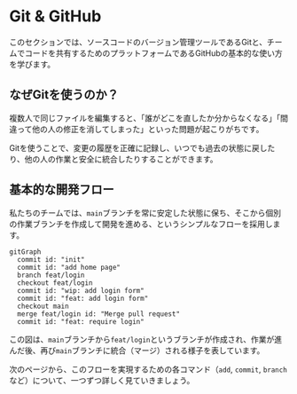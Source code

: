 # Git & GitHub

このセクションでは、ソースコードのバージョン管理ツールであるGitと、チームでコードを共有するためのプラットフォームであるGitHubの基本的な使い方を学びます。

## なぜGitを使うのか？

複数人で同じファイルを編集すると、「誰がどこを直したか分からなくなる」「間違って他の人の修正を消してしまった」といった問題が起こりがちです。

Gitを使うことで、変更の履歴を正確に記録し、いつでも過去の状態に戻したり、他の人の作業と安全に統合したりすることができます。

## 基本的な開発フロー

私たちのチームでは、`main`ブランチを常に安定した状態に保ち、そこから個別の作業ブランチを作成して開発を進める、というシンプルなフローを採用します。

```mermaid
gitGraph
  commit id: "init"
  commit id: "add home page"
  branch feat/login
  checkout feat/login
  commit id: "wip: add login form"
  commit id: "feat: add login form"
  checkout main
  merge feat/login id: "Merge pull request"
  commit id: "feat: require login"
```

この図は、`main`ブランチから`feat/login`というブランチが作成され、作業が進んだ後、再び`main`ブランチに統合（マージ）される様子を表しています。

次のページから、このフローを実現するための各コマンド（`add`, `commit`, `branch`など）について、一つずつ詳しく見ていきましょう。
